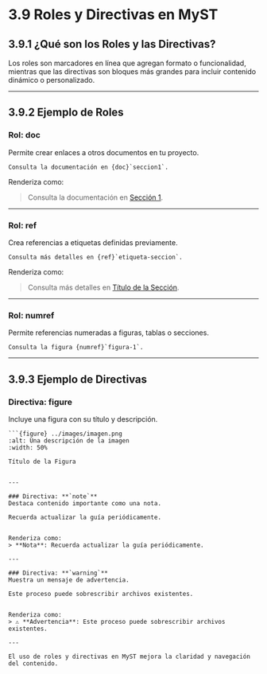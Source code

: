# 3.9 Roles y Directivas en MyST

## 3.9.1 ¿Qué son los Roles y las Directivas?
Los roles son marcadores en línea que agregan formato o funcionalidad, mientras que las directivas son bloques más grandes para incluir contenido dinámico o personalizado.

---

## 3.9.2 Ejemplo de Roles

### Rol: **doc**
Permite crear enlaces a otros documentos en tu proyecto.

```
Consulta la documentación en {doc}`seccion1`.
```

Renderiza como:
> Consulta la documentación en [Sección 1](https://mi-documentacion.com/seccion1).

---

### Rol: **ref**
Crea referencias a etiquetas definidas previamente.

```
Consulta más detalles en {ref}`etiqueta-seccion`.
```

Renderiza como:
> Consulta más detalles en [Título de la Sección](https://mi-documentacion.com/seccion#etiqueta-seccion).

---

### Rol: **numref**
Permite referencias numeradas a figuras, tablas o secciones.

```
Consulta la figura {numref}`figura-1`.
```

---

## 3.9.3 Ejemplo de Directivas

### Directiva: **figure**
Incluye una figura con su título y descripción.

```
```{figure} ../images/imagen.png
:alt: Una descripción de la imagen
:width: 50%

Título de la Figura
```
```

---

### Directiva: **`note`**
Destaca contenido importante como una nota.

```
```{note}
Recuerda actualizar la guía periódicamente.
```
```

Renderiza como:  
> **Nota**: Recuerda actualizar la guía periódicamente.

---

### Directiva: **`warning`**
Muestra un mensaje de advertencia.

```
```{warning}
Este proceso puede sobrescribir archivos existentes.
```
```

Renderiza como:  
> ⚠ **Advertencia**: Este proceso puede sobrescribir archivos existentes.

---

El uso de roles y directivas en MyST mejora la claridad y navegación del contenido.
